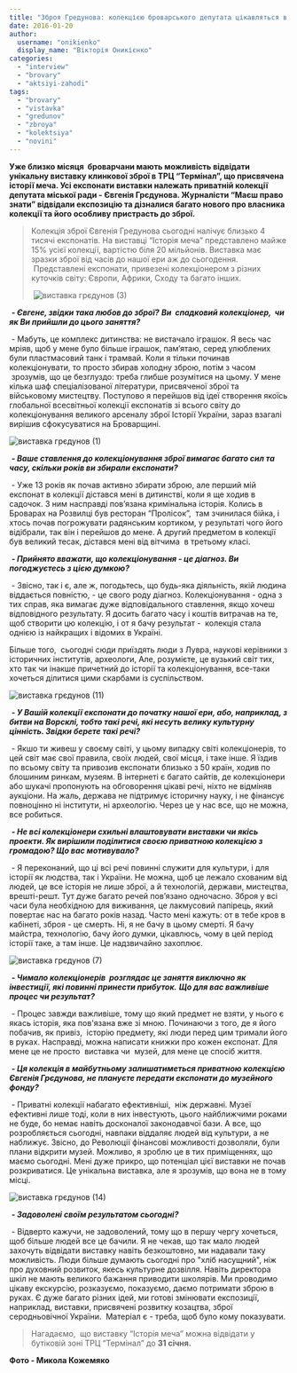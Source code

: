 ```yaml
---
title: "Зброя Гредунова: колекцією броварського депутата цікавляться в Луврі. ФОТОРЕПОРТАЖ"
date: 2016-01-20
author: 
  username: "onikienko"
  display_name: "Вікторія Оникієнко"
categories: 
  - "interview"
  - "brovary"
  - "aktsiyi-zahodi"
tags: 
  - "brovary"
  - "vistavka"
  - "gredunov"
  - "zbroya"
  - "kolektsiya"
  - "novini"
---
```


**Уже близко місяця  броварчани мають можливість відвідати унікальну виставку клинкової зброї в ТРЦ “Термінал”, що присвячена історії меча. Усі експонати виставки належать приватній колекції депутата міської ради - Євгенія Грєдунова. Журналісти “Маєш право знати” відвідали експозицію та дізналися багато нового про власника колекції та його особливу пристрасть до зброї.**

> Колекція зброї Євгенія Гредунова сьогодні налічує близько 4 тисячі експонатів. На виставці “Історія меча” представлено майже 15% усієї колекції, вартістю біля 20 мільйонів. Виставка має зразки зброї від часів до нашої ери аж до сьогодення.  Представлені експонати, привезені колекціонером з різних куточків світу: Європи, Африки, Сходу та багато інших.
> 
>  ![виставка грєдунов (3)](https://mpz.brovary.org/wp-content/uploads/2016/01/vystavka-gryedunov-3.jpg)

 **_- Євгене, звідки така любов до зброї?_** **_Ви  спадковий колекціонер,  чи як Ви прийшли до цього заняття?_**

 - Мабуть, це комплекс дитинства: не вистачало іграшок. Я весь час мріяв, щоб у мене було більше іграшок, пам’ятаю, серед улюблених були пластмасовий танк і трамвай. Коли я тільки починав колекціонувати, то просто збирав холодну зброю, потім з часом  зрозумів, що це безглуздо: треба глибше розумітися на цьому. У мене кілька шаф спеціалізованої літератури, присвяченої зброї та військовому мистецтву. Поступово я перейшов від ідеї створення якоїсь глобальної всесвітньої колекції експонатів зі всього світу до колекціонування великого арсеналу зброї Історії України, зараз взагалі вирішив сфокусуватися на Броварщині.

![виставка грєдунов (1)](https://mpz.brovary.org/wp-content/uploads/2016/01/vystavka-gryedunov-1.jpg)

 **_- Ваше ставлення до колекціонування зброї вимагає багато сил та часу, скільки років ви збирали експонати?_**

 - Уже 13 років як почав активно збирати зброю, але перший мій експонат в колекції дістався мені в дитинстві, коли я ще ходив в садочок. З ним насправді пов’язана кримінальна історія. Колись в Броварах на Розвилці був ресторан “Пролісок”,  там зчинилася бійка, і хтось почав погрожувати радянським кортиком, у результаті чого його відібрали, так він і перейшов до мене. А другий предметом в колекції був великий тесак, дістався мені від вітчима  в третьому класі.

 **_- Прийнято вважати, що колекціонування - це діагноз. Ви погоджуєтесь з цією думкою?_**

 - Звісно, так і є, але ж, погодьтесь, що будь-яка діяльність, якій людина віддається повністю, - це свого роду діагноз. Колекціонування - одна з тих справ, яка вимагає дуже відповідального ставлення, якщо хочеш відповідного результату. Я досить багато часу і коштів витрачав на те, щоб створити цю колекцію, і от я бачу результат -  колекція стала однією із найкращих і відомих в Україні.

Більше того,  сьогодні сюди приїздять люди з Лувра, наукові керівники з історичних інститутів, археологи, Але, розумієте, це вузький світ тих, хто так чи інакше причетний до історії та колекціонування, все-таки хочеться ділитися цими скарбами із суспільством.

![виставка грєдунов (11)](https://mpz.brovary.org/wp-content/uploads/2016/01/vystavka-gryedunov-11.jpg)

 **_- У Вашій колекції експонати до початку нашої ери, або, наприклад, з битви на Ворсклі, тобто такі речі, які несуть велику культурну цінність. Звідки берете такі речі?_**

 - Якшо ти живеш у своєму світі, у цьому випадку світі колекціонерів, то цей світ має свої правила, своїх людей, свої місця, і таке інше. Я їздив по всьому світу та привозив експонати близько з 50 країн, ходив по блошиним ринкам, музеям. В інтернеті є багато сайтів, де колекціонери або шукачі пропонують на обговорення цікаві речі, ніхто не відміняв аукціони. На жаль, держава не підтримує історичну науку, і не фінансує повноцінно ні інститути, ні археологію. Через це у нас все, що не можна, все робиться.

 **_- Не всі колекціонери схильні влаштовувати виставки чи якісь проекти. Як вирішили поділитися своєю приватною колекцією з громадою? Що вас мотивувало?_**

 - Я переконаний, що ці всі речі повинні служити для культури, і для історії як людства, так і України. Не можна, щоб це лежало схованим від людей, це все історія не лише зброї, а й технологій, держави, мистецтва, врешті-решт. Тут дуже багато речей пов’язано одночасно. Зброя у всі часи була необхідною для виживання, це лакмусовий папірець, який повертає нас на багато років назад. Часто мені кажуть: от в тебе кров в кабінеті, зброя - це смерть. Ні, я не бачу в цьому смерті. Я бачу майстра, технологію, бачу його думки, цікавлюсь, чому в цей період історії таке, а там інше. Це надзвичайно захоплює.

![виставка грєдунов (7)](https://mpz.brovary.org/wp-content/uploads/2016/01/vystavka-gryedunov-7.jpg)

 **_- Чимало колекціонерів  розглядає це заняття виключно як інвестиції, які повинні принести прибуток._** **_Що для вас важливіше процес чи результат?_**

 - Процес завжди важливіше, тому що який предмет не взяти, у нього є якась історія, яка пов'язана вже зі мною. Починаючи з того, де я його побачив, як привіз,  історію предмету, які люди перед цим тримали його в руках. Насправді, можна написати книжки про кожен експонат. Для мене це не просто  виставка чи  музей, для мене це спосіб життя.

 **_- Ця колекція в майбутньому залишатиметься приватною колекцією Євгенія Грєдунова, не плануєте передати експонати до музейного фонду?_**

 - Приватні колекції набагато ефективніші,  ніж державні. Музеї ефективні лише тоді, коли в них інвестують, цього найближчими роками не буде, бо немає навіть досконалої законодавчої бази. А все, що розробляється сьогодні, навпаки віддаляє людей від культури, а не наближує. Звісно, до Революції фінансові можливості дозволяли, були плани відкрити музей. Можливо, я зроблю це в тих приміщеннях, що маємо сьогодні. Мені дуже прикро, що потенціал цієї виставки не почав розкриватися. Це унікальна виставка, але я зрозумів, що вона не в тому місці.

![виставка грєдунов (14)](https://mpz.brovary.org/wp-content/uploads/2016/01/vystavka-gryedunov-14.jpg)

 **_- Задоволені своїм результатом сьогодні?_**

 - Відверто кажучи, не задоволений, тому що в першу чергу хочеться, щоб більше людей все це бачили. Я не чекав, що так мало людей захочуть відвідати виставку навіть безкоштовно, ми надавали таку можливість. Люди більше думають сьогодні про "хліб насущний", ніж про духовний розвиток, якесь культурне дозвілля. Навіть директора шкіл не мають великого бажання приводити школярів. Ми проводимо цікаву екскурсію, розказуємо, показуємо, даємо потримати зброю в руках. Є дуже багато різних ідей, ми готові змінювати експозиції, наприклад, виставки, присвячені розвитку козацтва, зброї серодньовічної України.  Матеріал є - треба, щоб було кому показувати.

> Нагадаємо,  що виставку “Історія меча” можна відвідати у бутіковій зоні ТРЦ “Термінал” до **31 січня.**

**Фото - Микола Кожемяко**
